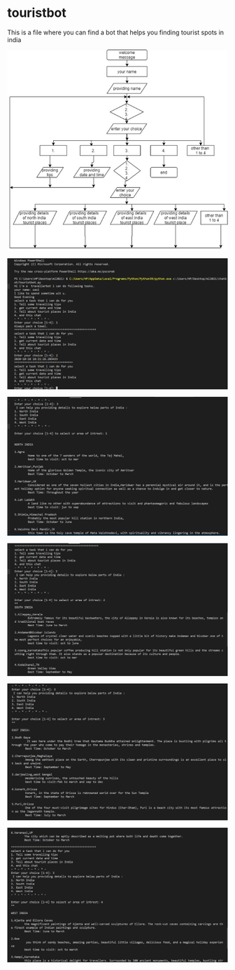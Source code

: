 # touristbot
This is a file where you can find a bot that helps you finding tourist spots in india


![](https://github.com/sasi-0453/touristbot/blob/main/touristbot.uml.jpg)

![](https://github.com/sasi-0453/touristbot/blob/main/image1.png)

![](https://github.com/sasi-0453/touristbot/blob/main/image2.png)

![](https://github.com/sasi-0453/touristbot/blob/main/image3.png)

![](https://github.com/sasi-0453/touristbot/blob/main/image4.png)

![](https://github.com/sasi-0453/touristbot/blob/main/image5.png)
